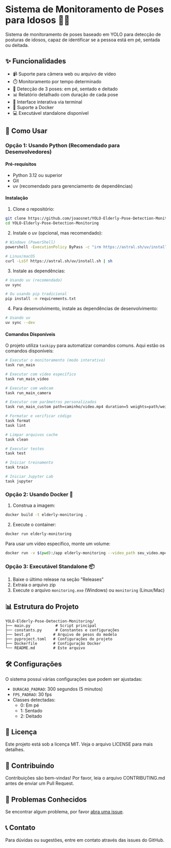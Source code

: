 # Sistema de Monitoramento de Poses para Idosos 🤖👴

Sistema de monitoramento de poses baseado em YOLO para detecção de posturas de idosos, capaz de identificar se a pessoa está em pé, sentada ou deitada.

## ✨ Funcionalidades

- 📹 Suporte para câmera web ou arquivo de vídeo
- ⏱️ Monitoramento por tempo determinado
- 🎯 Detecção de 3 poses: em pé, sentado e deitado
- 📊 Relatório detalhado com duração de cada pose
- 🔄 Interface interativa via terminal
- 🐳 Suporte a Docker
- 💻 Executável standalone disponível

## 🚀 Como Usar

### Opção 1: Usando Python (Recomendado para Desenvolvedores)

#### Pré-requisitos
- Python 3.12 ou superior
- Git
- uv (recomendado para gerenciamento de dependências)

#### Instalação

1. Clone o repositório:
```bash
git clone https://github.com/joaosnet/YOLO-Elderly-Pose-Detection-Monitoring.git
cd YOLO-Elderly-Pose-Detection-Monitoring
```

2. Instale o uv (opcional, mas recomendado):
```bash
# Windows (PowerShell)
powershell -ExecutionPolicy ByPass -c "irm https://astral.sh/uv/install.ps1 | iex"

# Linux/macOS
curl -LsSf https://astral.sh/uv/install.sh | sh
```

3. Instale as dependências:
```bash
# Usando uv (recomendado)
uv sync

# Ou usando pip tradicional
pip install -m requirements.txt
```

4. Para desenvolvimento, instale as dependências de desenvolvimento:
```bash
# Usando uv
uv sync --dev
```

#### Comandos Disponíveis

O projeto utiliza `taskipy` para automatizar comandos comuns. Aqui estão os comandos disponíveis:

```bash
# Executar o monitoramento (modo interativo)
task run_main

# Executar com vídeo específico
task run_main_video

# Executar com webcam
task run_main_camera

# Executar com parâmetros personalizados
task run_main_custom path=caminho/video.mp4 duration=5 weights=path/weights.pt

# Formatar e verificar código
task format
task lint

# Limpar arquivos cache
task clean

# Executar testes
task test

# Iniciar treinamento
task train

# Iniciar Jupyter Lab
task jupyter
```

### Opção 2: Usando Docker 🐳

1. Construa a imagem:
```bash
docker build -t elderly-monitoring .
```

2. Execute o container:
```bash
docker run elderly-monitoring
```

Para usar um vídeo específico, monte um volume:
```bash
docker run -v $(pwd):/app elderly-monitoring --video_path seu_video.mp4
```

### Opção 3: Executável Standalone 📦

1. Baixe o último release na seção "Releases"
2. Extraia o arquivo zip
3. Execute o arquivo `monitoring.exe` (Windows) ou `monitoring` (Linux/Mac)

## 📊 Estrutura do Projeto

```
YOLO-Elderly-Pose-Detection-Monitoring/
├── main.py           # Script principal
├── constants.py      # Constantes e configurações
├── best.pt          # Arquivo de pesos do modelo
├── pyproject.toml   # Configurações do projeto
├── Dockerfile       # Configuração Docker
└── README.md        # Este arquivo
```

## 🛠️ Configurações

O sistema possui várias configurações que podem ser ajustadas:

- `DURACAO_PADRAO`: 300 segundos (5 minutos)
- `FPS_PADRAO`: 30 fps
- Classes detectadas:
  - 0: Em pé
  - 1: Sentado
  - 2: Deitado

## 📝 Licença

Este projeto está sob a licença MIT. Veja o arquivo LICENSE para mais detalhes.

## 👥 Contribuindo

Contribuições são bem-vindas! Por favor, leia o arquivo CONTRIBUTING.md antes de enviar um Pull Request.

## 🐛 Problemas Conhecidos

Se encontrar algum problema, por favor [abra uma issue](https://github.com/seu-usuario/YOLO-Elderly-Pose-Detection-Monitoring/issues).

## 📞 Contato

Para dúvidas ou sugestões, entre em contato através das issues do GitHub.
